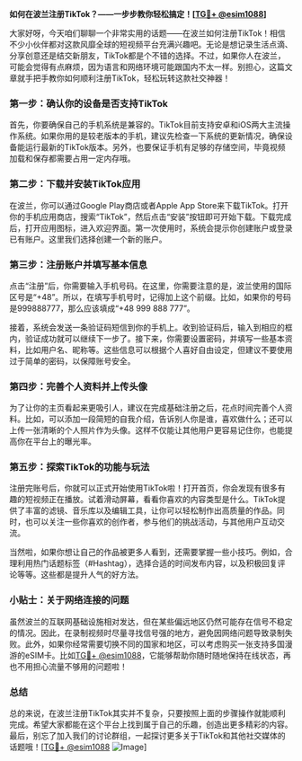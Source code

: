 **如何在波兰注册TikTok？——一步步教你轻松搞定！[[TG💪+ @esim1088](https://t.me/s/esim1088)]**

大家好呀，今天咱们聊聊一个非常实用的话题——在波兰如何注册TikTok！相信不少小伙伴都对这款风靡全球的短视频平台充满兴趣吧。无论是想记录生活点滴、分享创意还是结交新朋友，TikTok都是个不错的选择。不过，如果你人在波兰，可能会觉得有点麻烦，因为语言和网络环境可能跟国内不太一样。别担心，这篇文章就手把手教你如何顺利注册TikTok，轻松玩转这款社交神器！

### 第一步：确认你的设备是否支持TikTok

首先，你要确保自己的手机系统是兼容的。TikTok目前支持安卓和iOS两大主流操作系统。如果你用的是较老版本的手机，建议先检查一下系统的更新情况，确保设备能运行最新的TikTok版本。另外，也要保证手机有足够的存储空间，毕竟视频加载和保存都需要占用一定内存哦。

### 第二步：下载并安装TikTok应用

在波兰，你可以通过Google Play商店或者Apple App Store来下载TikTok。打开你的手机应用商店，搜索“TikTok”，然后点击“安装”按钮即可开始下载。下载完成后，打开应用图标，进入欢迎界面。第一次使用时，系统会提示你创建账户或登录已有账户。这里我们选择创建一个新的账户。

### 第三步：注册账户并填写基本信息

点击“注册”后，你需要输入手机号码。在这里，你需要注意的是，波兰使用的国际区号是“+48”。所以，在填写手机号时，记得加上这个前缀。比如，如果你的号码是999888777，那么应该填成“+48 999 888 777”。

接着，系统会发送一条验证码短信到你的手机上。收到验证码后，输入到相应的框内，验证成功就可以继续下一步了。接下来，你需要设置密码，并填写一些基本资料，比如用户名、昵称等。这些信息可以根据个人喜好自由设定，但建议不要使用过于简单的密码，以保障账号安全。

### 第四步：完善个人资料并上传头像

为了让你的主页看起来更吸引人，建议在完成基础注册之后，花点时间完善个人资料。比如，可以添加一段简短的自我介绍，告诉别人你是谁，喜欢做什么；还可以上传一张清晰的个人照片作为头像。这样不仅能让其他用户更容易记住你，也能提高你在平台上的曝光率。

### 第五步：探索TikTok的功能与玩法

注册完账号后，你就可以正式开始使用TikTok啦！打开首页，你会发现有很多有趣的短视频正在播放。试着滑动屏幕，看看你喜欢的内容类型是什么。TikTok提供了丰富的滤镜、音乐库以及编辑工具，让你可以轻松制作出高质量的作品。同时，也可以关注一些你喜欢的创作者，参与他们的挑战活动，与其他用户互动交流。

当然啦，如果你想让自己的作品被更多人看到，还需要掌握一些小技巧。例如，合理利用热门话题标签（#Hashtag），选择合适的时间发布内容，以及积极回复评论等等。这些都是提升人气的好方法。

### 小贴士：关于网络连接的问题

虽然波兰的互联网基础设施相对发达，但在某些偏远地区仍然可能存在信号不稳定的情况。因此，在录制视频时尽量寻找信号强的地方，避免因网络问题导致录制失败。此外，如果你经常需要切换不同的国家和地区，可以考虑购买一张支持多国漫游的eSIM卡。比如[TG💪+ @esim1088](https://t.me/s/esim1088)，它能够帮助你随时随地保持在线状态，再也不用担心流量不够用的问题啦！

### 总结

总的来说，在波兰注册TikTok其实并不复杂，只要按照上面的步骤操作就能顺利完成。希望大家都能在这个平台上找到属于自己的乐趣，创造出更多精彩的内容。最后，别忘了加入我们的讨论群组，一起探讨更多关于TikTok和其他社交媒体的话题哦！[[TG💪+ @esim1088](https://t.me/s/esim1088) ![Image](https://i.postimg.cc/4NQfJmqS/Snipaste-2025-05-13-00-14-12.png)]